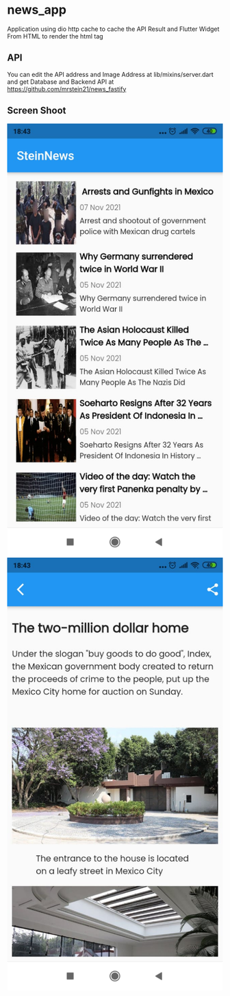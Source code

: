 # news_app

Application using dio http cache to cache the API Result and Flutter Widget From HTML to render the html tag

## API

You can edit the API address and Image Address at  lib/mixins/server.dart and get Database and Backend API at https://github.com/mrstein21/news_fastify

## Screen Shoot

 ![](images/ss2.jpg)
 ![](images/ss1.jpeg)
